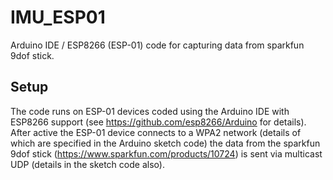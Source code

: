 # IMU_ESP01
Arduino IDE / ESP8266 (ESP-01) code for capturing data from sparkfun 9dof stick.

Setup
-----

The code runs on ESP-01 devices coded using the Arduino IDE with ESP8266 support (see https://github.com/esp8266/Arduino for details). After active the ESP-01 device connects to a WPA2 network (details of which are specified in the Arduino sketch code) the data from the sparkfun 9dof stick (https://www.sparkfun.com/products/10724) is sent via multicast UDP (details in the sketch code also).
